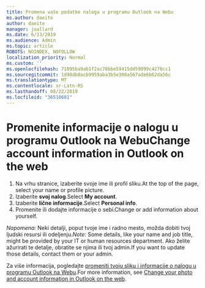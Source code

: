```yaml
---
title: Promena vaše podatke naloga u programu Outlook na Webu
ms.author: daeite
author: daeite
manager: joallard
ms.date: 6/13/2019
ms.audience: Admin
ms.topic: article
ROBOTS: NOINDEX, NOFOLLOW
localization_priority: Normal
ms.custom: ''
ms.openlocfilehash: 71895ba9ab1f2ac78bbe59415dd59099c4270cc1
ms.sourcegitcommit: 1d98db8acb9959aba3b5e308a567ade6b62da56c
ms.translationtype: MT
ms.contentlocale: sr-Latn-RS
ms.lasthandoff: 08/22/2019
ms.locfileid: "36510601"
---
```

# <a name="change-account-information-in-outlook-on-the-web"></a><span data-ttu-id="cfa56-102">Promenite informacije o nalogu u programu Outlook na Webu</span><span class="sxs-lookup"><span data-stu-id="cfa56-102">Change account information in Outlook on the web</span></span>

1. <span data-ttu-id="cfa56-103">Na vrhu stranice, izaberite svoje ime ili profil sliku.</span><span class="sxs-lookup"><span data-stu-id="cfa56-103">At the top of the page, select your name or profile picture.</span></span>
1. <span data-ttu-id="cfa56-104">Izaberite **svoj nalog**.</span><span class="sxs-lookup"><span data-stu-id="cfa56-104">Select **My account**.</span></span>
1. <span data-ttu-id="cfa56-105">Izaberite **lične informacije**.</span><span class="sxs-lookup"><span data-stu-id="cfa56-105">Select **Personal info**.</span></span>
1. <span data-ttu-id="cfa56-106">Promenite ili dodajte informacije o sebi.</span><span class="sxs-lookup"><span data-stu-id="cfa56-106">Change or add information about yourself.</span></span>

<span data-ttu-id="cfa56-107">*Napomena:* Neki detalji, poput tvoje ime i radno mesto, možda dobiti tvoj ljudski resursi ili odeljenju.</span><span class="sxs-lookup"><span data-stu-id="cfa56-107">*Note:* Some details, like your name and job title, might be provided by your IT or human resources department.</span></span> <span data-ttu-id="cfa56-108">Ako želite ažurirati te detalje, obratite se njima ili tvoj admin.</span><span class="sxs-lookup"><span data-stu-id="cfa56-108">If you want to update those details, contact them or your admin.</span></span>

<span data-ttu-id="cfa56-109">Za više informacija, pogledajte [promeniti tvoju sliku i informacije o nalogu u programu Outlook na Webu](https://support.office.com/article/b2dbb289-851d-4bed-93c3-3e136f5659ec).</span><span class="sxs-lookup"><span data-stu-id="cfa56-109">For more information, see [Change your photo and account information in Outlook on the web](https://support.office.com/article/b2dbb289-851d-4bed-93c3-3e136f5659ec).</span></span>